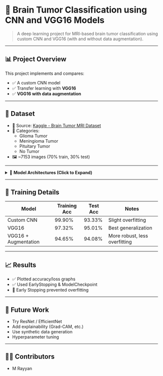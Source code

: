 # 🧠 Brain Tumor Classification using CNN and VGG16 Models

> A deep learning project for MRI-based brain tumor classification using custom CNN and VGG16 (with and without data augmentation).

---

## 📊 Project Overview

This project implements and compares:
- ✅ A custom CNN model
- ✅ Transfer learning with **VGG16**
- ✅ **VGG16 with data augmentation**

---

## 🧬 Dataset

- 📁 Source: [Kaggle - Brain Tumor MRI Dataset](https://www.kaggle.com/datasets/tombackert/brain-tumor-mri-data)
- 🧪 Categories:
  - Glioma Tumor
  - Meningioma Tumor
  - Pituitary Tumor
  - No Tumor
- 🖼️ ~7153 images (70% train, 30% test)

---

<details>
<summary>📐 <strong>Model Architectures (Click to Expand)</strong></summary>

### 🧱 Custom CNN
- Conv2D + MaxPooling2D + Dropout + Dense
- Softmax for 4-class output
- ~25M parameters

### 🔄 VGG16 Transfer Learning
- Pretrained VGG16 (ImageNet)
- Removed top layers, added classification head
- Unfrozen last 4 conv layers for fine-tuning

### 🔄 VGG16 + Data Augmentation
- Same as above + real-time augmentation:
  - Rotation, Zoom, Flipping, Shear, Brightness, etc.

</details>

---

## 🏁 Training Details

| Model                | Training Acc | Test Acc | Notes                                |
|---------------------|--------------|----------|--------------------------------------|
| Custom CNN          | 99.90%       | 93.33%   | Slight overfitting                   |
| VGG16               | 97.32%       | 95.01%   | Best generalization                  |
| VGG16 + Augmentation| 94.65%       | 94.08%   | More robust, less overfitting        |

---

## 📈 Results

- ✅ Plotted accuracy/loss graphs
- ✅ Used EarlyStopping & ModelCheckpoint
- 🛑 Early Stopping prevented overfitting

---

## 🔮 Future Work

- Try ResNet / EfficientNet
- Add explainability (Grad-CAM, etc.)
- Use synthetic data generation
- Hyperparameter tuning

---

## 👨‍💻 Contributors

- M Rayyan